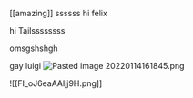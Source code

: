 [[amazing]]
ssssss
hi felix

hi Tailssssssss

omsgshshgh

gay luigi
![Pasted image 20220114161845.png](app://local/C%3A%5CUsers%5CFelix%5CDocuments%5CGitHub%5Cnotes-forcts%5Cnote%5CPasted%20image%2020220114161845.png?1642187941319)

![[FI_oJ6eaAAIjj9H.png]]